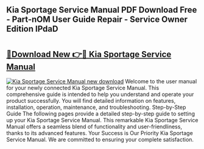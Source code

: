 ## Kia Sportage Service Manual PDF Download Free - Part-nOM User Guide Repair - Service Owner Edition IPdaD

# <h2><a href="http://bc73848.oget.top/?id=Kia+Sportage+Service+Manual">🔗Download New 👉🔴 Kia Sportage Service Manual</a></h2>

[![Kia Sportage Service Manual new download](https://i.imgur.com/5g1atiW.png)](http://bc73848.oget.top/?id=Kia+Sportage+Service+Manual)
Welcome to the user manual for your newly connected Kia Sportage Service Manual. This comprehensive guide is intended to help you understand and operate your product successfully. You will find detailed information on features, installation, operation, maintenance, and troubleshooting. Step-by-Step Guide The following pages provide a detailed step-by-step guide to setting up your Kia Sportage Service Manual. This remarkable Kia Sportage Service Manual offers a seamless blend of functionality and user-friendliness, thanks to its advanced features. Your Success is Our Priority Kia Sportage Service Manual. We are committed to ensuring your complete satisfaction.
